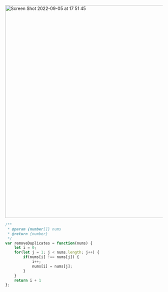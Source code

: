 <img width="681" alt="Screen Shot 2022-09-05 at 17 51 45" src="https://user-images.githubusercontent.com/37787994/188525093-d543dc1c-22ca-41c0-a3d9-8f18374eb5eb.png">


```js
/**
 * @param {number[]} nums
 * @return {number}
 */
var removeDuplicates = function(nums) {
    let i = 0;
    for(let j = 1; j < nums.length; j++) {
        if(nums[i] !== nums[j]) {
            i++;
            nums[i] = nums[j];
        }
    }
    return i + 1
};
```
